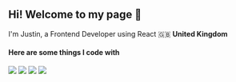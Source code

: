 ## Hi! Welcome to my page 👋
I'm Justin, a Frontend Developer using React 🇬🇧 <strong> United Kingdom </strong>

#### Here are some things I code with
<p>
<img src="https://img.shields.io/badge/-HTML-orange">
<img src="https://img.shields.io/badge/-CSS-blue">
<img src="https://img.shields.io/badge/-JavaScript-yellow">
<img src="https://img.shields.io/badge/-Liquid-blue">
</p>
